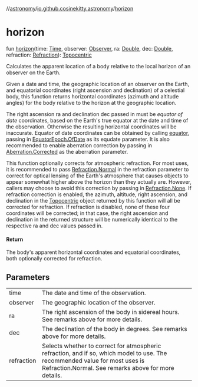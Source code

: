 //[astronomy](../../index.md)/[io.github.cosinekitty.astronomy](index.md)/[horizon](horizon.md)

# horizon

fun [horizon](horizon.md)(time: [Time](-time/index.md), observer: [Observer](-observer/index.md), ra: [Double](https://kotlinlang.org/api/latest/jvm/stdlib/kotlin/-double/index.html), dec: [Double](https://kotlinlang.org/api/latest/jvm/stdlib/kotlin/-double/index.html), refraction: [Refraction](-refraction/index.md)): [Topocentric](-topocentric/index.md)

Calculates the apparent location of a body relative to the local horizon of an observer on the Earth.

Given a date and time, the geographic location of an observer on the Earth, and equatorial coordinates (right ascension and declination) of a celestial body, this function returns horizontal coordinates (azimuth and altitude angles) for the body relative to the horizon at the geographic location.

The right ascension ra and declination dec passed in must be *equator of date* coordinates, based on the Earth's true equator at the date and time of the observation. Otherwise the resulting horizontal coordinates will be inaccurate. Equator of date coordinates can be obtained by calling [equator](equator.md), passing in [EquatorEpoch.OfDate](-equator-epoch/-of-date/index.md) as its equdate parameter. It is also recommended to enable aberration correction by passing in [Aberration.Corrected](-aberration/-corrected/index.md) as the aberration parameter.

This function optionally corrects for atmospheric refraction. For most uses, it is recommended to pass [Refraction.Normal](-refraction/-normal/index.md) in the refraction parameter to correct for optical lensing of the Earth's atmosphere that causes objects to appear somewhat higher above the horizon than they actually are. However, callers may choose to avoid this correction by passing in [Refraction.None](-refraction/-none/index.md). If refraction correction is enabled, the azimuth, altitude, right ascension, and declination in the [Topocentric](-topocentric/index.md) object returned by this function will all be corrected for refraction. If refraction is disabled, none of these four coordinates will be corrected; in that case, the right ascension and declination in the returned structure will be numerically identical to the respective ra and dec values passed in.

#### Return

The body's apparent horizontal coordinates and equatorial coordinates, both optionally corrected for refraction.

## Parameters

| | |
|---|---|
| time | The date and time of the observation. |
| observer | The geographic location of the observer. |
| ra | The right ascension of the body in sidereal hours. See remarks above for more details. |
| dec | The declination of the body in degrees. See remarks above for more details. |
| refraction | Selects whether to correct for atmospheric refraction, and if so, which model to use. The recommended value for most uses is Refraction.Normal. See remarks above for more details. |
